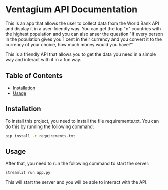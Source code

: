 # Ventagium API Documentation

This is an app that allows the user to collect data from the World Bank API and display it in a user-friendly way. You can get the top "n" countries with the highest population and you can also anser the question "If every person in the population gives you 1 cent in their currency and you convert it to the currency of your choice, how much money would you have?"

This is a friendly API that allows you to get the data you need in a simple way and interact with it in a fun way.

## Table of Contents

- [Installation](#installation)
- [Usage](#usage)

## Installation

To install this project, you need to install the file requirements.txt. You can do this by running the following command:

```bash
pip install -r requirements.txt
```

## Usage

After that, you need to run the following command to start the server:

```bash
streamlit run app.py
```

This will start the server and you will be able to interact with the API.
